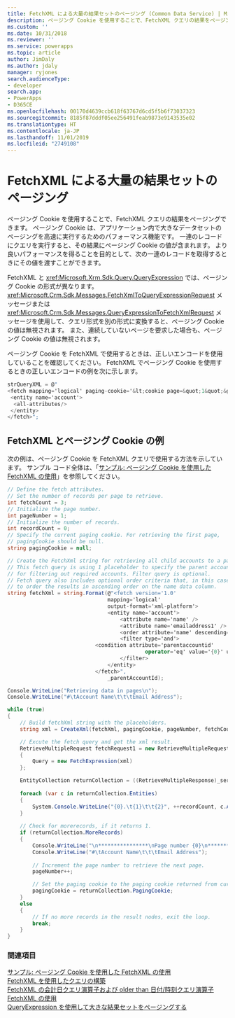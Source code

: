 ```yaml
---
title: FetchXML による大量の結果セットのページング (Common Data Service) | Microsoft Docs
description: ページング Cookie を使用することで、FetchXML クエリの結果をページングする方法を説明します。
ms.custom: ''
ms.date: 10/31/2018
ms.reviewer: ''
ms.service: powerapps
ms.topic: article
author: JimDaly
ms.author: jdaly
manager: ryjones
search.audienceType:
- developer
search.app:
- PowerApps
- D365CE
ms.openlocfilehash: 00170d4639ccb618f63767d6cd5f5b6f73037323
ms.sourcegitcommit: 8185f87dddf05ee256491feab9873e9143535e02
ms.translationtype: HT
ms.contentlocale: ja-JP
ms.lasthandoff: 11/01/2019
ms.locfileid: "2749108"
---
```

# <a name="page-large-result-sets-with-fetchxml"></a>FetchXML による大量の結果セットのページング

ページング Cookie を使用することで、FetchXML クエリの結果をページングできます。 ページング Cookie は、アプリケーション内で大きなデータセットのページングを高速に実行するためのパフォーマンス機能です。 一連のレコードにクエリを実行すると、その結果にページング Cookie の値が含まれます。 より良いパフォーマンスを得ることを目的として、次の一連のレコードを取得するときにその値を渡すことができます。  
  
 FetchXML と <xref:Microsoft.Xrm.Sdk.Query.QueryExpression> では、ページング Cookie の形式が異なります。 <xref:Microsoft.Crm.Sdk.Messages.FetchXmlToQueryExpressionRequest> メッセージまたは<xref:Microsoft.Crm.Sdk.Messages.QueryExpressionToFetchXmlRequest> メッセージを使用して、クエリ形式を別の形式に変換すると、ページング Cookie の値は無視されます。 また、連続していないページを要求した場合も、ページング Cookie の値は無視されます。  
  
 ページング Cookie を FetchXML で使用するときは、正しいエンコードを使用していることを確認してください。 FetchXML でページング Cookie を使用するときの正しいエンコードの例を次に示します。  
  
```csharp  
strQueryXML = @"  
<fetch mapping='logical' paging-cookie='&lt;cookie page=&quot;1&quot;&gt;&lt;accountid last=&quot;{E062B974-7F8D-DC11-9048-0003FF27AC3B}&quot; first=&quot;{60B934EF-798D-DC11-9048-0003FF27AC3B}&quot;/&gt;&lt;/cookie&gt;' page='2' count='2'>  
 <entity name='account'>  
  <all-attributes/>  
 </entity>  
</fetch>";  
```  
  
## <a name="fetchxml-and-the-paging-cookie-example"></a>FetchXML とページング Cookie の例  
 次の例は、ページング Cookie を FetchXML クエリで使用する方法を示しています。 サンプル コード全体は、「[サンプル: ページング Cookie を使用した FetchXML の使用](samples/use-fetchxml-paging-cookie.md)」を参照してください。  
  
```csharp
// Define the fetch attributes.
// Set the number of records per page to retrieve.
int fetchCount = 3;
// Initialize the page number.
int pageNumber = 1;
// Initialize the number of records.
int recordCount = 0;
// Specify the current paging cookie. For retrieving the first page, 
// pagingCookie should be null.
string pagingCookie = null;

// Create the FetchXml string for retrieving all child accounts to a parent account.
// This fetch query is using 1 placeholder to specify the parent account id 
// for filtering out required accounts. Filter query is optional.
// Fetch query also includes optional order criteria that, in this case, is used 
// to order the results in ascending order on the name data column.
string fetchXml = string.Format(@"<fetch version='1.0' 
                                mapping='logical' 
                                output-format='xml-platform'>
                                <entity name='account'>
                                    <attribute name='name' />
                                    <attribute name='emailaddress1' />
                                    <order attribute='name' descending='false'/>
                                    <filter type='and'>
                            <condition attribute='parentaccountid' 
                                            operator='eq' value='{0}' uiname='' uitype='' />
                                    </filter>
                                </entity>
                            </fetch>",
                                _parentAccountId);

Console.WriteLine("Retrieving data in pages\n"); 
Console.WriteLine("#\tAccount Name\t\t\tEmail Address");

while (true)
{
    // Build fetchXml string with the placeholders.
    string xml = CreateXml(fetchXml, pagingCookie, pageNumber, fetchCount);

    // Excute the fetch query and get the xml result.
    RetrieveMultipleRequest fetchRequest1 = new RetrieveMultipleRequest
    {
        Query = new FetchExpression(xml)
    };

    EntityCollection returnCollection = ((RetrieveMultipleResponse)_service.Execute(fetchRequest1)).EntityCollection;
    
    foreach (var c in returnCollection.Entities)
    {
        System.Console.WriteLine("{0}.\t{1}\t\t{2}", ++recordCount, c.Attributes["name"], c.Attributes["emailaddress1"] );
    }                        
    
    // Check for morerecords, if it returns 1.
    if (returnCollection.MoreRecords)
    {
        Console.WriteLine("\n****************\nPage number {0}\n****************", pageNumber);
        Console.WriteLine("#\tAccount Name\t\t\tEmail Address");
        
        // Increment the page number to retrieve the next page.
        pageNumber++;

        // Set the paging cookie to the paging cookie returned from current results.                            
        pagingCookie = returnCollection.PagingCookie;
    }
    else
    {
        // If no more records in the result nodes, exit the loop.
        break;
    }
}
```
  
### <a name="see-also"></a>関連項目  
 [サンプル: ページング Cookie を使用した FetchXML の使用](samples/use-fetchxml-paging-cookie.md)   
 [FetchXML を使用したクエリの構築](/dynamics365/customer-engagement/developer/org-service/build-queries-fetchxml)   
 [FetchXML の会計日クエリ演算子および older than 日付/時刻クエリ演算子](../use-fetchxml-fiscal-date-older-datetime-query-operators.md)   
 [FetchXML の使用](../use-fetchxml-construct-query.md)   
 [QueryExpression を使用して大きな結果セットをページングする](page-large-result-sets-with-queryexpression.md)
